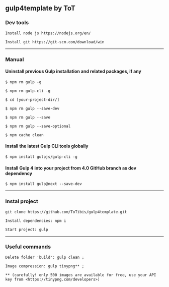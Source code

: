 <h2>gulp4template by ToT</h2>

<h3>Dev tools</h3>

`Install node js https://nodejs.org/en/`

`Install git https://git-scm.com/download/win`

<hr>

<h3>Manual</h3>

<h4>Uninstall previous Gulp installation and related packages, if any</h4>

`$ npm rm gulp -g`

`$ npm rm gulp-cli -g`

`$ cd [your-project-dir/]`

`$ npm rm gulp --save-dev`

`$ npm rm gulp --save`

`$ npm rm gulp --save-optional`

`$ npm cache clean`

<h4>Install the latest Gulp CLI tools globally</h4>

`$ npm install gulpjs/gulp-cli -g`

<h4> Install Gulp 4 into your project from 4.0 GitHub branch as dev dependency </h4>

`$ npm install gulp@next --save-dev`

<hr>

<h3>Instal project</h3>

`git clone https://github.com/ToTibis/gulp4template.git`

`Install dependencies: npm i`

`Start project: gulp`

<hr>

<h3>Useful commands</h3>

`Delete folder 'build': gulp clean ;`

`Image compression: gulp tinypng** ;`

`** (carefully! only 500 images are available for free, use your API key from <https://tinypng.com/developers>)`

